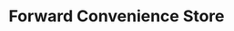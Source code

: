 ---
title: "Forward Convenience Store"
url: /gladwin/forward-convenience-store/
shop: Lebensmittel
---
